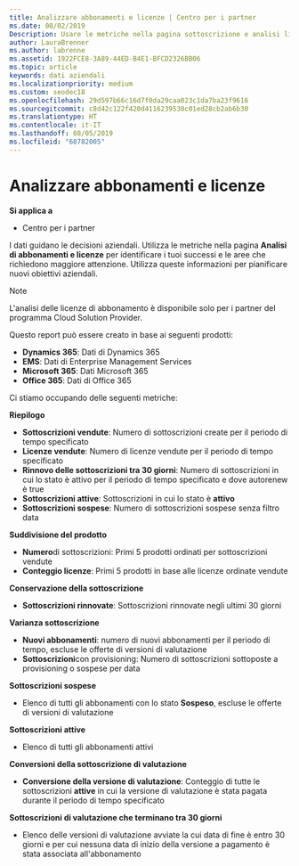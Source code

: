 ```yaml
---
title: Analizzare abbonamenti e licenze | Centro per i partner
ms.date: 08/02/2019
Description: Usare le metriche nella pagina sottoscrizione e analisi licenze per identificare i successi e le aree che richiedono maggiore attenzione.
author: LauraBrenner
ms.author: labrenne
ms.assetid: 1922FCE8-3A89-44ED-B4E1-BFCD2326BB06
ms.topic: article
keywords: dati aziendali
ms.localizationpriority: medium
ms.custom: seodec18
ms.openlocfilehash: 29d597b66c16d7f0da29caa023c1da7ba23f9616
ms.sourcegitcommit: c8d42c122f420d4116239530c01ed28cb2ab6b30
ms.translationtype: HT
ms.contentlocale: it-IT
ms.lasthandoff: 08/05/2019
ms.locfileid: "68782005"
---
```

# <a name="analyze-subscriptions-and-licenses"></a>Analizzare abbonamenti e licenze 

**Si applica a**

- Centro per i partner

I dati guidano le decisioni aziendali. Utilizza le metriche nella pagina **Analisi di abbonamenti e licenze** per identificare i tuoi successi e le aree che richiedono maggiore attenzione. Utilizza queste informazioni per pianificare nuovi obiettivi aziendali.

> [!NOTE]
> L'analisi delle licenze di abbonamento è disponibile solo per i partner del programma Cloud Solution Provider.


Questo report può essere creato in base ai seguenti prodotti:

 - **Dynamics 365**: Dati di Dynamics 365  
 - **EMS**: Dati di Enterprise Management Services  
 - **Microsoft 365**: Dati Microsoft 365  
 - **Office 365**: Dati di Office 365  


Ci stiamo occupando delle seguenti metriche:

**Riepilogo**  
 - **Sottoscrizioni vendute**: Numero di sottoscrizioni create per il periodo di tempo specificato  
 - **Licenze vendute**: Numero di licenze vendute per il periodo di tempo specificato   
 - **Rinnovo delle sottoscrizioni tra 30 giorni**: Numero di sottoscrizioni in cui lo stato è attivo per il periodo di tempo specificato e dove autorenew è true
 - **Sottoscrizioni attive**: Sottoscrizioni in cui lo stato è **attivo**  
 - **Sottoscrizioni sospese**: Numero di sottoscrizioni sospese senza filtro data  

**Suddivisione del prodotto**  
 - **Numero**di sottoscrizioni: Primi 5 prodotti ordinati per sottoscrizioni vendute  
 - **Conteggio licenze**: Primi 5 prodotti in base alle licenze ordinate vendute

**Conservazione della sottoscrizione**
 - **Sottoscrizioni rinnovate**: Sottoscrizioni rinnovate negli ultimi 30 giorni  

**Varianza sottoscrizione**  
 - **Nuovi abbonamenti**: numero di nuovi abbonamenti per il periodo di tempo, escluse le offerte di versioni di valutazione  
 - **Sottoscrizioni**con provisioning: Numero di sottoscrizioni sottoposte a provisioning o sospese per data  

**Sottoscrizioni sospese**  
 - Elenco di tutti gli abbonamenti con lo stato **Sospeso**, escluse le offerte di versioni di valutazione  
  
**Sottoscrizioni attive**
 - Elenco di tutti gli abbonamenti attivi  

**Conversioni della sottoscrizione di valutazione**  
 - **Conversione della versione di valutazione**: Conteggio di tutte le sottoscrizioni **attive** in cui la versione di valutazione è stata pagata durante il periodo di tempo specificato  

**Sottoscrizioni di valutazione che terminano tra 30 giorni**  
 - Elenco delle versioni di valutazione avviate la cui data di fine è entro 30 giorni e per cui nessuna data di inizio della versione a pagamento è stata associata all'abbonamento  

  